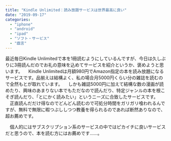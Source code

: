 ```yaml
---
title: "Kindle Unlimited：読み放題サービスは世界最高に良い"
date: "2019-09-17"
categories: 
  - "iphone"
  - "android"
  - "ipad"
  - "ソフト・サービス"
  - "戯言"
---
```


最近毎日Kindle Unlimitedで本を1冊読むようにしているんですが、今日は久しぶりに3冊読んだのでお礼の意味を込めてサービスを紹介というか、褒めようと思います。 　Kindle Unlimitedは月額980円でAmazon指定の本を読み放題になるサービスです。品揃えは結構よく、私の場合月5000円くらい分の雑誌を読むので全然もとが取れています。 　しかも雑誌5000円に加えて結構な数の漫画が読めたり、興味のあまりない本でもただなので読んだり、特定ジャンルの本を根こそぎ読んだり、「とにかく読みたい」というニーズに合致したサービスです。 　正直読んだだけ得なのでどんどん読むので可処分時間をガリガリ喰われるんですが、無料で無限に暇つぶししつつ教養を得られるのであれば断然ありなので、超お薦めです。

　個人的にはサブスクリプション系のサービスの中ではピカイチに良いサービスだと思うので、本を読む方にはお薦めです……。
